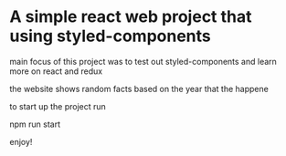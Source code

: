 # A simple react web project that using styled-components

main focus of this project was to test out styled-components and
learn more on react and redux


the website shows random facts based on the year that the happene

to start up the project run

npm run start

enjoy!
